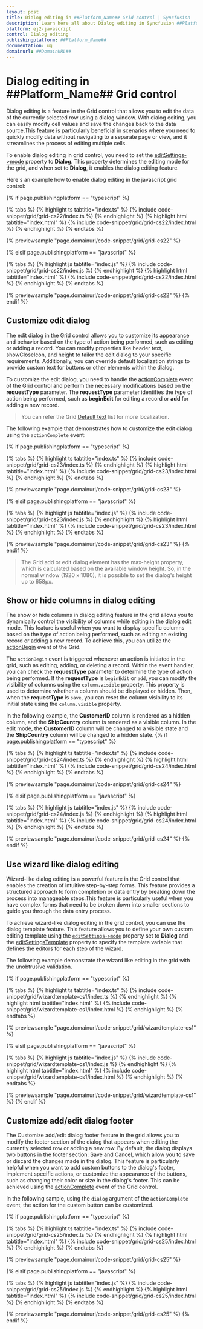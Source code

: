 ```yaml
---
layout: post
title: Dialog editing in ##Platform_Name## Grid control | Syncfusion
description: Learn here all about Dialog editing in Syncfusion ##Platform_Name## Grid control of Syncfusion Essential JS 2 and more.
platform: ej2-javascript
control: Dialog editing 
publishingplatform: ##Platform_Name##
documentation: ug
domainurl: ##DomainURL##
---
```


# Dialog editing in ##Platform_Name## Grid control

Dialog editing is a feature in the Grid control that allows you to edit the data of the currently selected row using a dialog window. With dialog editing, you can easily modify cell values and save the changes back to the data source.This feature is particularly beneficial in scenarios where you need to quickly modify data without navigating to a separate page or view, and it streamlines the process of editing multiple cells.

To enable dialog editing in grid control, you need to set the [editSettings->mode](../../api/grid/editSettings/#mode) property to **Dialog**. This property determines the editing mode for the grid, and when set to **Dialog**, it enables the dialog editing feature.

Here's an example how to enable dialog editing in the javascript grid control:

{% if page.publishingplatform == "typescript" %}

 {% tabs %}
{% highlight ts tabtitle="index.ts" %}
{% include code-snippet/grid/grid-cs22/index.ts %}
{% endhighlight %}
{% highlight html tabtitle="index.html" %}
{% include code-snippet/grid/grid-cs22/index.html %}
{% endhighlight %}
{% endtabs %}
        
{% previewsample "page.domainurl/code-snippet/grid/grid-cs22" %}

{% elsif page.publishingplatform == "javascript" %}

{% tabs %}
{% highlight js tabtitle="index.js" %}
{% include code-snippet/grid/grid-cs22/index.js %}
{% endhighlight %}
{% highlight html tabtitle="index.html" %}
{% include code-snippet/grid/grid-cs22/index.html %}
{% endhighlight %}
{% endtabs %}

{% previewsample "page.domainurl/code-snippet/grid/grid-cs22" %}
{% endif %}

## Customize edit dialog

The edit dialog in the Grid control allows you to customize its appearance and behavior based on the type of action being performed, such as editing or adding a record. You can modify properties like header text, showCloseIcon, and height to tailor the edit dialog to your specific requirements. Additionally, you can override default localization strings to provide custom text for buttons or other elements within the dialog.

To customize the edit dialog, you need to handle the [actionComplete](../../api/grid/#actioncomplete) event of the Grid control and perform the necessary modifications based on the **requestType** parameter. The **requestType** parameter identifies the type of action being performed, such as **beginEdit** for editing a record or **add** for adding a new record.

>You can refer the Grid [Default text](../global-local/) list for more localization.

The following example that demonstrates how to customize the edit dialog using the `actionComplete` event:

{% if page.publishingplatform == "typescript" %}

 {% tabs %}
{% highlight ts tabtitle="index.ts" %}
{% include code-snippet/grid/grid-cs23/index.ts %}
{% endhighlight %}
{% highlight html tabtitle="index.html" %}
{% include code-snippet/grid/grid-cs23/index.html %}
{% endhighlight %}
{% endtabs %}
        
{% previewsample "page.domainurl/code-snippet/grid/grid-cs23" %}

{% elsif page.publishingplatform == "javascript" %}

{% tabs %}
{% highlight js tabtitle="index.js" %}
{% include code-snippet/grid/grid-cs23/index.js %}
{% endhighlight %}
{% highlight html tabtitle="index.html" %}
{% include code-snippet/grid/grid-cs23/index.html %}
{% endhighlight %}
{% endtabs %}

{% previewsample "page.domainurl/code-snippet/grid/grid-cs23" %}
{% endif %}

> The Grid add or edit dialog element has the max-height property, which is calculated based on the available window height. So, in the normal window (1920 x 1080), it is possible to set the dialog's height up to 658px.

## Show or hide columns in dialog editing

The show or hide columns in dialog editing feature in the grid allows you to dynamically control the visibility of columns while editing in the dialog edit mode. This feature is useful when you want to display specific columns based on the type of action being performed, such as editing an existing record or adding a new record. To achieve this, you can utilize the [actionBegin](../../api/grid/#actionbegin) event of the Grid. 

The `actionBegin` event is triggered whenever an action is initiated in the grid, such as editing, adding, or deleting a record. Within the event handler, you can check the **requestType** parameter to determine the type of action being performed. If the **requestType** is `beginEdit` or `add`, you can modify the visibility of columns using the `column.visible` property. This property is used to determine whether a column should be displayed or hidden. Then, when the **requestType** is `save`, you can reset the column visibility to its initial state using the `column.visible` property.

In the following example, the **CustomerID** column is rendered as a hidden column, and the **ShipCountry** column is rendered as a visible column. In the edit mode, the **CustomerID** column will be changed to a visible state and the **ShipCountry** column will be changed to a hidden state.
{% if page.publishingplatform == "typescript" %}

 {% tabs %}
{% highlight ts tabtitle="index.ts" %}
{% include code-snippet/grid/grid-cs24/index.ts %}
{% endhighlight %}
{% highlight html tabtitle="index.html" %}
{% include code-snippet/grid/grid-cs24/index.html %}
{% endhighlight %}
{% endtabs %}
        
{% previewsample "page.domainurl/code-snippet/grid/grid-cs24" %}

{% elsif page.publishingplatform == "javascript" %}

{% tabs %}
{% highlight js tabtitle="index.js" %}
{% include code-snippet/grid/grid-cs24/index.js %}
{% endhighlight %}
{% highlight html tabtitle="index.html" %}
{% include code-snippet/grid/grid-cs24/index.html %}
{% endhighlight %}
{% endtabs %}

{% previewsample "page.domainurl/code-snippet/grid/grid-cs24" %}
{% endif %}

## Use wizard like dialog editing

Wizard-like dialog editing is a powerful feature in the Grid control that enables the creation of intuitive step-by-step forms. This feature provides a structured approach to form completion or data entry by breaking down the process into manageable steps.This feature is particularly useful when you have complex forms that need to be broken down into smaller sections to guide you through the data entry process.

To achieve wizard-like dialog editing in the grid control, you can use the dialog template feature. This feature allows you to define your own custom editing template using the [`editSettings->mode`](../../api/grid/editSettings/#mode) property set to  **Dialog** and the [editSettingsTemplate](../../api/grid/editSettings/#template) property to specify the template variable that defines the editors for each step of the wizard.

The following example demonstrate the wizard like editing in the grid with the unobtrusive validation.

{% if page.publishingplatform == "typescript" %}

 {% tabs %}
{% highlight ts tabtitle="index.ts" %}
{% include code-snippet/grid/wizardtemplate-cs1/index.ts %}
{% endhighlight %}
{% highlight html tabtitle="index.html" %}
{% include code-snippet/grid/wizardtemplate-cs1/index.html %}
{% endhighlight %}
{% endtabs %}
        
{% previewsample "page.domainurl/code-snippet/grid/wizardtemplate-cs1" %}

{% elsif page.publishingplatform == "javascript" %}

{% tabs %}
{% highlight js tabtitle="index.js" %}
{% include code-snippet/grid/wizardtemplate-cs1/index.js %}
{% endhighlight %}
{% highlight html tabtitle="index.html" %}
{% include code-snippet/grid/wizardtemplate-cs1/index.html %}
{% endhighlight %}
{% endtabs %}

{% previewsample "page.domainurl/code-snippet/grid/wizardtemplate-cs1" %}
{% endif %}

## Customize add/edit dialog footer

The Customize add/edit dialog footer feature in the grid allows you to modify the footer section of the dialog that appears when editing the currently selected row or adding a new row. By default, the dialog displays two buttons in the footer section: Save and Cancel, which allow you to save or discard the changes made in the dialog. This feature is particularly helpful when you want to add custom buttons to the dialog's footer, implement specific actions, or customize the appearance of the buttons, such as changing their color or size in the dialog's footer. This can be achieved using the [actionComplete](../../api/grid/#actioncomplete) event of the Grid control.

In the following sample, using the `dialog` argument of the `actionComplete` event, the action for the custom button can be customized.

{% if page.publishingplatform == "typescript" %}

 {% tabs %}
{% highlight ts tabtitle="index.ts" %}
{% include code-snippet/grid/grid-cs25/index.ts %}
{% endhighlight %}
{% highlight html tabtitle="index.html" %}
{% include code-snippet/grid/grid-cs25/index.html %}
{% endhighlight %}
{% endtabs %}
        
{% previewsample "page.domainurl/code-snippet/grid/grid-cs25" %}

{% elsif page.publishingplatform == "javascript" %}

{% tabs %}
{% highlight js tabtitle="index.js" %}
{% include code-snippet/grid/grid-cs25/index.js %}
{% endhighlight %}
{% highlight html tabtitle="index.html" %}
{% include code-snippet/grid/grid-cs25/index.html %}
{% endhighlight %}
{% endtabs %}

{% previewsample "page.domainurl/code-snippet/grid/grid-cs25" %}
{% endif %}
